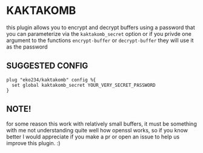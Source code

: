 # KAKTAKOMB

this plugin allows you to encrypt and decrypt buffers using a password that you can parameterize via the
`kaktakomb_secret` option or if you privde one argument to the functions `encrypt-buffer` or `decrypt-buffer`
they will use it as the password

## SUGGESTED CONFIG

```kakscript
plug "eko234/kaktakomb" config %{
  set global kaktakomb_secret YOUR_VERY_SECRET_PASSWORD
}
```

## NOTE!

for some reason this work with relatively small buffers, it must be something
with me not understanding quite well how openssl works, so if you know better
I would appreciate if you make a pr or open an issue to help us improve this
plugin. :)


